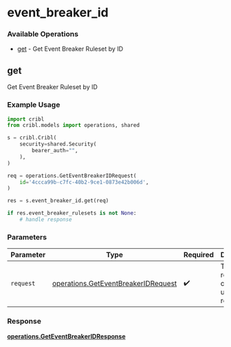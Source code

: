 # event_breaker_id

### Available Operations

* [get](#get) - Get Event Breaker Ruleset by ID

## get

Get Event Breaker Ruleset by ID

### Example Usage

```python
import cribl
from cribl.models import operations, shared

s = cribl.Cribl(
    security=shared.Security(
        bearer_auth="",
    ),
)

req = operations.GetEventBreakerIDRequest(
    id='4ccca99b-c7fc-40b2-9ce1-0873e42b006d',
)

res = s.event_breaker_id.get(req)

if res.event_breaker_rulesets is not None:
    # handle response
```

### Parameters

| Parameter                                                                                  | Type                                                                                       | Required                                                                                   | Description                                                                                |
| ------------------------------------------------------------------------------------------ | ------------------------------------------------------------------------------------------ | ------------------------------------------------------------------------------------------ | ------------------------------------------------------------------------------------------ |
| `request`                                                                                  | [operations.GetEventBreakerIDRequest](../../models/operations/geteventbreakeridrequest.md) | :heavy_check_mark:                                                                         | The request object to use for the request.                                                 |


### Response

**[operations.GetEventBreakerIDResponse](../../models/operations/geteventbreakeridresponse.md)**

